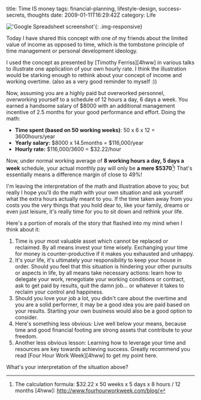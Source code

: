 title: Time IS money
tags: financial-planning, lifestyle-design, success-secrets, thoughts
date: 2009-01-11T16:29:42Z
category: Life

!['Google Spreadsheet screenshot']({static}/images/2009/01/spreadsheet.png){: .img-responsive}

Today I have shared this concept with one of my friends about the limited value of income as opposed to time, which is the tombstone principle of time management or personal development ideology.

I used the concept as presented by [Timothy Ferriss][4hww] in various talks to illustrate one application of your own hourly rate. I think the illustration would be starking enough to rethink about your concept of income and working overtime. (also as a very good reminder to myself :))

Now, assuming you are a highly paid but overworked personnel, overworking yourself to a schedule of 12 hours a day, 6 days a week. You earned a handsome salary of $8000 with an additional management incentive of 2.5 months for your good performance and effort. Doing the math:

- **Time spent (based on 50 working weeks)**: 50 x 6 x 12 = 3600hours/year
- **Yearly salary:** $8000 x 14.5months = $116,000/year
- **Hourly rate:** $116,000/3600 = $32.22/hour

Now, under normal working average of **8 working hours a day, 5 days a week** schedule, your actual monthly pay will only be **a mere $5370**[^1]! That's essentially means a difference margin of close to 49%!

I'm leaving the interpretation of the math and illustration above to you; but really I hope you'll do the math with your own situation and ask yourself what the extra hours actually meant to you. If the time taken away from you costs you the very things that you hold dear to, like your family, dreams or even just leisure, it's really time for you to sit down and rethink your life.

Here's a portion of morals of the story that flashed into my mind when I think about it:

1. Time is your most valuable asset which cannot be replaced or reclaimed. By all means invest your time wisely. Exchanging your time for money is counter-productive if it makes you exhausted and unhappy.
2. It's your life, it's ultimately your responsibility to keep your house in order. Should you feel that this situation is hindering your other pursuits or aspects in life, by all means take necessary actions: learn how to delegate your work, renegotiate your working conditions or contract, ask to get paid by results, quit the damn job… or whatever it takes to reclaim your control and happiness.
3. Should you love your job a lot, you didn't care about the overtime and you are a solid performer, it may be a good idea you are paid based on your results. Starting your own business would also be a good option to consider.
4. Here's something less obvious: Live well below your means, because time and good financial footing are strong assets that contribute to your freedom.
5. Another less obvious lesson: Learning how to leverage your time and resources are key towards achieving success. Greatly recommend you read [Four Hour Work Week][4hww] to get my point here.

What's your interpretation of the situation above?

[^1]: The calculation formula: $32.22 x 50 weeks x 5 days x 8 hours / 12 months
[4hww]: http://www.fourhourworkweek.com/blog/
